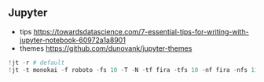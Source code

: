 ## Jupyter
- tips https://towardsdatascience.com/7-essential-tips-for-writing-with-jupyter-notebook-60972a1a8901
- themes https://github.com/dunovank/jupyter-themes

```python
!jt -r # default
!jt -t monokai -f roboto -fs 10 -T -N -tf fira -tfs 10 -nf fira -nfs 11 # monokai/roboto/fira
```
